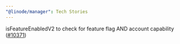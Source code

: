 ```yaml
---
"@linode/manager": Tech Stories
---
```


isFeatureEnabledV2 to check for feature flag AND account capability ([#10371](https://github.com/linode/manager/pull/10371))
